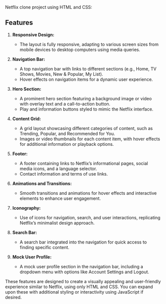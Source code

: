 Netflix clone project using HTML and CSS:

## Features

1. **Responsive Design:**

   - The layout is fully responsive, adapting to various screen sizes from mobile devices to desktop computers using media queries.

2. **Navigation Bar:**

   - A top navigation bar with links to different sections (e.g., Home, TV Shows, Movies, New & Popular, My List).
   - Hover effects on navigation items for a dynamic user experience.

3. **Hero Section:**

   - A prominent hero section featuring a background image or video with overlay text and a call-to-action button.
   - Play and information buttons styled to mimic the Netflix interface.

4. **Content Grid:**

   - A grid layout showcasing different categories of content, such as Trending, Popular, and Recommended for You.
   - Images or video thumbnails for each content item, with hover effects for additional information or playback options.

5. **Footer:**

   - A footer containing links to Netflix’s informational pages, social media icons, and a language selector.
   - Contact information and terms of use links.

6. **Animations and Transitions:**

   - Smooth transitions and animations for hover effects and interactive elements to enhance user engagement.

7. **Iconography:**

   - Use of icons for navigation, search, and user interactions, replicating Netflix’s minimalist design approach.

8. **Search Bar:**

   - A search bar integrated into the navigation for quick access to finding specific content.

9. **Mock User Profile:**
   - A mock user profile section in the navigation bar, including a dropdown menu with options like Account Settings and Logout.

These features are designed to create a visually appealing and user-friendly experience similar to Netflix, using only HTML and CSS. You can expand upon these with additional styling or interactivity using JavaScript if desired.
